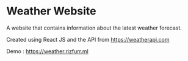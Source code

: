 # Weather Website

A website that contains information about the latest weather forecast.

Created using React JS and the API from <https://weatherapi.com>

Demo : <https://weather.rizfurr.ml>
